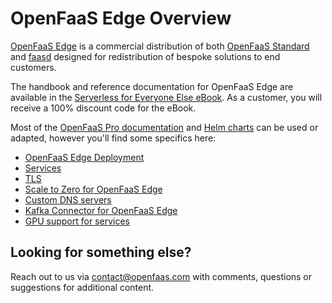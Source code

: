 # OpenFaaS Edge Overview

[OpenFaaS Edge](/deployment/edge) is a commercial distribution of both [OpenFaaS Standard](/docs/openfaas-pro/) and [faasd](https://github.com/openfaas/faasd) designed for redistribution of bespoke solutions to end customers.

The handbook and reference documentation for OpenFaaS Edge are available in the [Serverless for Everyone Else eBook](https://store.openfaas.com/l/serverless-for-everyone-else?layout=profile). As a customer, you will receive a 100% discount code for the eBook.

Most of the [OpenFaaS Pro documentation](/docs/openfaas-pro/) and [Helm charts](https://github.com/openfaas/faas-netes/tree/master/chart) can be used or adapted, however you'll find some specifics here:

* [OpenFaaS Edge Deployment](/deployment/edge)
* [Services](/edge/services)
* [TLS](/edge/tls)
* [Scale to Zero for OpenFaaS Edge](/edge/scale-to-zero)
* [Custom DNS servers](/edge/custom-dns)
* [Kafka Connector for OpenFaaS Edge](/edge/kafka-deployment)
* [GPU support for services](/edge/gpus)

## Looking for something else?

Reach out to us via contact@openfaas.com with comments, questions or suggestions for additional content.
